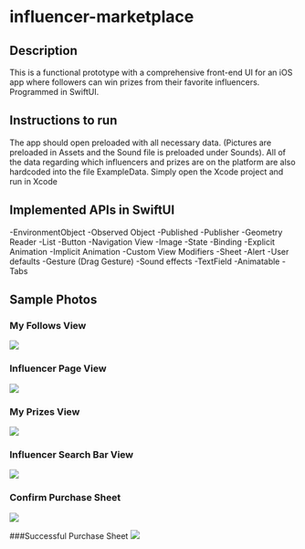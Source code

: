 # influencer-marketplace

## Description
This is a functional prototype with a comprehensive front-end UI for an iOS app where followers can win prizes from their favorite influencers. Programmed in SwiftUI.

## Instructions to run

The app should open preloaded with all necessary data. (Pictures are preloaded in Assets and the Sound file is preloaded under Sounds).
All of the data regarding which influencers and prizes are on the platform are also hardcoded into the file ExampleData.
Simply open the Xcode project and run in Xcode

## Implemented APIs in SwiftUI

-EnvironmentObject
-Observed Object
-Published
-Publisher
-Geometry Reader
-List
-Button
-Navigation View
-Image
-State
-Binding
-Explicit Animation
-Implicit Animation
-Custom View Modifiers
-Sheet
-Alert
-User defaults
-Gesture (Drag Gesture)
-Sound effects
-TextField
-Animatable
-Tabs

## Sample Photos

### My Follows View
![](images/my-follows.png)

### Influencer Page View
![](images/influencer-page.png)

### My Prizes View
![](images/my-prizes.png)

### Influencer Search Bar View
![](images/search-bar.png)

### Confirm Purchase Sheet
![](images/confirm-purchase.png)

###Successful Purchase Sheet
![](images/successful-purchase.png)
